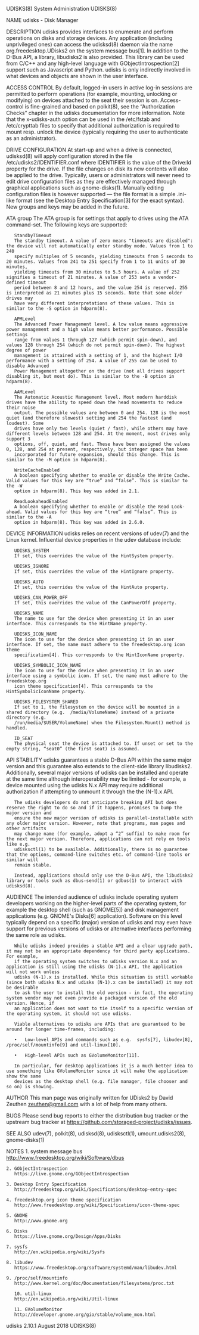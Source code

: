 UDISKS(8)							     System Administration							     UDISKS(8)

NAME
       udisks - Disk Manager

DESCRIPTION
       udisks provides interfaces to enumerate and perform operations on disks and storage devices. Any application (including unprivileged ones) can access
       the udisksd(8) daemon via the name org.freedesktop.UDisks2 on the system message bus[1]. In addition to the D-Bus API, a library, libudisks2 is also
       provided. This library can be used from C/C++ and any high-level language with GObjectIntrospection[2] support such as Javascript and Python. udisks is
       only indirectly involved in what devices and objects are shown in the user interface.

ACCESS CONTROL
       By default, logged-in users in active log-in sessions are permitted to perform operations (for example, mounting, unlocking or modifying) on devices
       attached to the seat their session is on. Access-control is fine-grained and based on polkit(8), see the “Authorization Checks” chapter in the udisks
       documentation for more information. Note that the x-udisks-auth option can be used in the /etc/fstab and /etc/crypttab files to specify that additional
       authorization is required to mount resp. unlock the device (typically requiring the user to authenticate as an administrator).

DRIVE CONFIGURATION
       At start-up and when a drive is connected, udisksd(8) will apply configuration stored in the file /etc/udisks2/IDENTIFIER.conf where IDENTIFIER is the
       value of the Drive:Id property for the drive. If the file changes on disk its new contents will also be applied to the drive. Typically, users or
       administrators will never need to edit drive configuration files as they are effectively managed through graphical applications such as gnome-disks(1).
       Manually editing configuration files is however supported — the file format is a simple .ini-like format (see the Desktop Entry Specification[3] for
       the exact syntax). New groups and keys may be added in the future.

   ATA group
       The ATA group is for settings that apply to drives using the ATA command-set. The following keys are supported:

       StandbyTimeout
	   The standby timeout. A value of zero means "timeouts are disabled": the device will not automatically enter standby mode. Values from 1 to 240
	   specify multiples of 5 seconds, yielding timeouts from 5 seconds to 20 minutes. Values from 241 to 251 specify from 1 to 11 units of 30 minutes,
	   yielding timeouts from 30 minutes to 5.5 hours. A value of 252 signifies a timeout of 21 minutes. A value of 253 sets a vendor-defined timeout
	   period between 8 and 12 hours, and the value 254 is reserved. 255 is interpreted as 21 minutes plus 15 seconds. Note that some older drives may
	   have very different interpretations of these values. This is similar to the -S option in hdparm(8).

       APMLevel
	   The Advanced Power Management level. A low value means aggressive power management and a high value means better performance. Possible settings
	   range from values 1 through 127 (which permit spin-down), and values 128 through 254 (which do not permit spin-down). The highest degree of power
	   management is attained with a setting of 1, and the highest I/O performance with a setting of 254. A value of 255 can be used to disable Advanced
	   Power Management altogether on the drive (not all drives support disabling it, but most do). This is similar to the -B option in hdparm(8).

       AAMLevel
	   The Automatic Acoustic Management level. Most modern harddisk drives have the ability to speed down the head movements to reduce their noise
	   output. The possible values are between 0 and 254. 128 is the most quiet (and therefore slowest) setting and 254 the fastest (and loudest). Some
	   drives have only two levels (quiet / fast), while others may have different levels between 128 and 254. At the moment, most drives only support 3
	   options, off, quiet, and fast. These have been assigned the values 0, 128, and 254 at present, respectively, but integer space has been
	   incorporated for future expansion, should this change. This is similar to the -M option in hdparm(8).

       WriteCacheEnabled
	   A boolean specifying whether to enable or disable the Write Cache. Valid values for this key are “true” and “false”. This is similar to the -W
	   option in hdparm(8). This key was added in 2.1.

       ReadLookaheadEnabled
	   A boolean specifying whether to enable or disable the Read Look-ahead. Valid values for this key are “true” and “false”. This is similar to the -A
	   option in hdparm(8). This key was added in 2.6.0.

DEVICE INFORMATION
       udisks relies on recent versions of udev(7) and the Linux kernel. Influential device properties in the udev database include:

       UDISKS_SYSTEM
	   If set, this overrides the value of the HintSystem property.

       UDISKS_IGNORE
	   If set, this overrides the value of the HintIgnore property.

       UDISKS_AUTO
	   If set, this overrides the value of the HintAuto property.

       UDISKS_CAN_POWER_OFF
	   If set, this overrides the value of the CanPowerOff property.

       UDISKS_NAME
	   The name to use for the device when presenting it in an user interface. This corresponds to the HintName property.

       UDISKS_ICON_NAME
	   The icon to use for the device when presenting it in an user interface. If set, the name must adhere to the freedesktop.org icon theme
	   specification[4]. This corresponds to the HintIconName property.

       UDISKS_SYMBOLIC_ICON_NAME
	   The icon to use for the device when presenting it in an user interface using a symbolic icon. If set, the name must adhere to the freedesktop.org
	   icon theme specification[4]. This corresponds to the HintSymbolicIconName property.

       UDISKS_FILESYSTEM_SHARED
	   If set to 1, the filesystem on the device will be mounted in a shared directory (e.g.  /media/VolumeName) instead of a private directory (e.g.
	   /run/media/$USER/VolumeName) when the Filesystem.Mount() method is handled.

       ID_SEAT
	   The physical seat the device is attached to. If unset or set to the empty string, “seat0” (the first seat) is assumed.

API STABILITY
       udisks guarantees a stable D-Bus API within the same major version and this guarantee also extends to the client-side library libudisks2. Additionally,
       several major versions of udisks can be installed and operate at the same time although interoperability may be limited - for example, a device mounted
       using the udisks N.x API may require additional authorization if attempting to unmount it through the the (N-1).x API.

       The udisks developers do not anticipate breaking API but does reserve the right to do so and if it happens, promises to bump the major version and
       ensure the new major version of udisks is parallel-installable with any older major version. However, note that programs, man pages and other artifacts
       may change name (for example, adopt a “2” suffix) to make room for the next major version. Therefore, applications can not rely on tools like e.g.
       udisksctl(1) to be available. Additionally, there is no guarantee that the options, command-line switches etc. of command-line tools or similar will
       remain stable.

       Instead, applications should only use the D-Bus API, the libudisks2 library or tools such as dbus-send(1) or gdbus(1) to interact with udisksd(8).

AUDIENCE
       The intended audience of udisks include operating system developers working on the higher-level parts of the operating system, for example the desktop
       shell (such as GNOME[5]) and disk management applications (e.g. GNOME's Disks[6] application). Software on this level typically depend on a specific
       (major) version of udisks and may even have support for previous versions of udisks or alternative interfaces performing the same role as udisks.

       While udisks indeed provides a stable API and a clear upgrade path, it may not be an appropriate dependency for third party applications. For example,
       if the operating system switches to udisks version N.x and an application is still using the udisks (N-1).x API, the application will not work unless
       udisks (N-1).x is installed. While this situation is still workable (since both udisks N.x and udisks (N-1).x can be installed) it may not be desirable
       to ask the user to install the old version - in fact, the operating system vendor may not even provide a packaged version of the old version. Hence, if
       an application does not want to tie itself to a specific version of the operating system, it should not use udisks.

       Viable alternatives to udisks are APIs that are guaranteed to be around for longer time-frames, including:

       •   Low-level APIs and commands such as e.g.  sysfs[7], libudev[8], /proc/self/mountinfo[9] and util-linux[10].

       •   High-level APIs such as GVolumeMonitor[11].

       In particular, for desktop applications it is a much better idea to use something like GVolumeMonitor since it will make the application show the same
       devices as the desktop shell (e.g. file manager, file chooser and so on) is showing.

AUTHOR
       This man page was originally written for UDisks2 by David Zeuthen <zeuthen@gmail.com> with a lot of help from many others.

BUGS
       Please send bug reports to either the distribution bug tracker or the upstream bug tracker at https://github.com/storaged-project/udisks/issues.

SEE ALSO
       udev(7), polkit(8), udisksd(8), udisksctl(1), umount.udisks2(8), gnome-disks(1)

NOTES
	1. system message bus
	   http://www.freedesktop.org/wiki/Software/dbus

	2. GObjectIntrospection
	   https://live.gnome.org/GObjectIntrospection

	3. Desktop Entry Specification
	   http://freedesktop.org/wiki/Specifications/desktop-entry-spec

	4. freedesktop.org icon theme specification
	   http://www.freedesktop.org/wiki/Specifications/icon-theme-spec

	5. GNOME
	   http://www.gnome.org

	6. Disks
	   https://live.gnome.org/Design/Apps/Disks

	7. sysfs
	   http://en.wikipedia.org/wiki/Sysfs

	8. libudev
	   https://www.freedesktop.org/software/systemd/man/libudev.html

	9. /proc/self/mountinfo
	   http://www.kernel.org/doc/Documentation/filesystems/proc.txt

       10. util-linux
	   http://en.wikipedia.org/wiki/Util-linux

       11. GVolumeMonitor
	   http://developer.gnome.org/gio/stable/volume_mon.html

udisks 2.10.1								  August 2018								     UDISKS(8)
